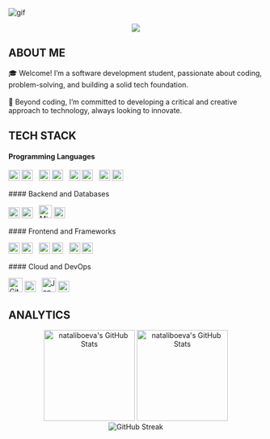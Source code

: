 ![gif](https://github.com/user-attachments/assets/10ad3ecf-e298-46cd-ab9c-f613be590f88)

<p align="center">
     <img src="https://readme-typing-svg.herokuapp.com?font=&center=true&width=380&height=45&lines=Nice+to+meet+you!" />


## ABOUT ME &nbsp;<img src="https://komarev.com/ghpvc/?username=nataliboeva&color=371D51&style=flat-square&label=Profile%20views&labelColor=FFFFFF" alt="" align="center"/></h2>🎓  Welcome! I’m a software development student, passionate about coding, problem-solving, and building a solid tech foundation.<br><br>🎯  Beyond coding, I’m committed to developing a critical and creative approach to technology, always looking to innovate.

## TECH STACK
#### Programming Languages
<p> 
     <img src="https://cdn.jsdelivr.net/gh/devicons/devicon/icons/csharp/csharp-original.svg" height="22" alt="C#" />
     <img src="https://img.shields.io/badge/C%23-7930B3?" height="22" /> &nbsp; 
     <img src="https://cdn.jsdelivr.net/gh/devicons/devicon/icons/java/java-original.svg" height="22" alt="Java" /> 
     <img src="https://img.shields.io/badge/Java-E76F00?" height="22" /> &nbsp; 
     <img src="https://cdn.jsdelivr.net/gh/devicons/devicon/icons/cplusplus/cplusplus-original.svg" height="22" alt="C++" /> 
     <img src="https://img.shields.io/badge/C++-00599C?" height="22" /> &nbsp;
     <img src="https://cdn.jsdelivr.net/gh/devicons/devicon/icons/javascript/javascript-original.svg" height="22" alt="JavaScript" />
     <img src="https://img.shields.io/badge/JavaScript-F7DF1E?" height="22" /> 
</p> 
#### Backend and Databases
<p> 
     <img src="https://cdn.jsdelivr.net/gh/devicons/devicon/icons/dotnetcore/dotnetcore-original.svg" height="22" alt=".NET" /> 
     <img src="https://img.shields.io/badge/.NET-512DA8?" height="22" /> &nbsp;
     <img src="https://cdn.jsdelivr.net/gh/devicons/devicon/icons/microsoftsqlserver/microsoftsqlserver-plain.svg" height="26" alt="Microsoft SQL Server" /> 
     <img src="https://img.shields.io/badge/Microsoft%20SQL%20Server-CC2927?" height="22" /> 
</p> 
#### Frontend and Frameworks <p> 
     <img src="https://cdn.jsdelivr.net/gh/devicons/devicon/icons/html5/html5-original.svg" height="22" alt="HTML5" /> 
     <img src="https://img.shields.io/badge/HTML5-E34F26?" height="22" /> &nbsp; 
     <img src="https://cdn.jsdelivr.net/gh/devicons/devicon/icons/css3/css3-original.svg" height="22" alt="CSS3" /> 
     <img src="https://img.shields.io/badge/CSS3-1572B6?" height="22" /> &nbsp; 
     <img src="https://cdn.jsdelivr.net/gh/devicons/devicon/icons/bootstrap/bootstrap-original.svg" height="22" alt="Bootstrap" /> 
     <img src="https://img.shields.io/badge/Bootstrap-7952B3?" height="22" /> 
</p> 
#### Cloud and DevOps
<p> 
     <img src="https://cdn.jsdelivr.net/gh/devicons/devicon/icons/githubactions/githubactions-original.svg" height="28" alt="GitHub Actions" />
     <img src="https://img.shields.io/badge/GitHub%20Actions-2088FF?" height="22" /> &nbsp;
     <img src="https://cdn.jsdelivr.net/gh/devicons/devicon/icons/jenkins/jenkins-original.svg" height="28" alt="Jenkins" /> 
     <img src="https://img.shields.io/badge/Jenkins-D24939?" height="22" /> 
</p>


## ANALYTICS
<div align="center">
<img  alt="nataliboeva's GitHub Stats" height="180em" src="https://awesome-github-stats.azurewebsites.net/user-stats/nataliboeva?cardType=level&theme=react&showIcons=false&preferLogin=false&Background=271D61&Border=271D61"/>  
<img height="180em" src="https://github-readme-stats.vercel.app/api/top-langs/?username=nataliboeva&theme=react&show_icons=true&hide_border=true&layout=compact&hide_title=falsee&bg_color=271D61" alt="nataliboeva's GitHub Stats" />
</div>
<div align="center">
<img src="https://github-readme-streak-stats.herokuapp.com?user=nataliboeva&theme=react&hide_border=true&border_radius=12&short_numbers=true&card_width=180&card_height=180&background=271D61&fire=react&ring=react&currStreakNum=react&currStreakLabel=react&hide_total_contributions=true&hide_longest_streak=true" alt="GitHub Streak"/>
</div>


